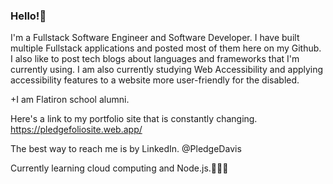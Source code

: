 ### Hello!👋


I'm a Fullstack Software Engineer and Software Developer. I have built multiple Fullstack applications and posted most of them here on my Github. I also like to post tech blogs about languages and frameworks that I'm currently using. I am also currently studying Web Accessibility and applying accessibility features to a website more user-friendly for the disabled. 

+I am Flatiron school alumni.

Here's a link to my portfolio site that is constantly changing. https://pledgefoliosite.web.app/

The best way to reach me is by LinkedIn. @PledgeDavis

Currently learning cloud computing and Node.js.👨🏾‍💻
